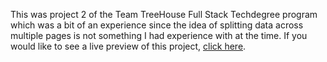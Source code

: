 This was project 2 of the Team TreeHouse Full Stack Techdegree program which was a bit of an experience since the idea of splitting data across multiple pages is not something I had experience with at the time.
If you would like to see a live preview of this project, [click here](https://ShaunPour.github.io/TeamTreeHouse-FullStack-Unit-02-Pagination).
